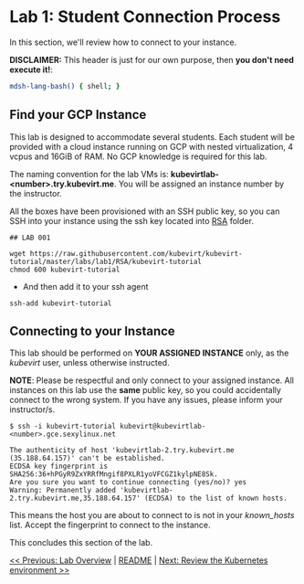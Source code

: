 # Lab 1: Student Connection Process

In this section, we'll review how to connect to your instance.

**DISCLAIMER:** This header is just for our own purpose, then **you don't need execute it!**:

```bash @mdsh
mdsh-lang-bash() { shell; }
```

## Find your GCP Instance

This lab is designed to accommodate several students. Each student will be provided with a cloud instance running on GCP with nested virtualization, 4 vcpus and 16GiB of RAM. No GCP knowledge is required for this lab.

The naming convention for the lab VMs is: **kubevirtlab-\<number\>.try.kubevirt.me**. You will be assigned an instance number by the instructor.

All the boxes have been provisioned with an SSH public key, so you can SSH into your instance using the ssh key located into [RSA](./RSA) folder.

```shell
## LAB 001

wget https://raw.githubusercontent.com/kubevirt/kubevirt-tutorial/master/labs/lab1/RSA/kubevirt-tutorial
chmod 600 kubevirt-tutorial
```

- And then add it to your ssh agent
```
ssh-add kubevirt-tutorial
```

## Connecting to your Instance

This lab should be performed on **YOUR ASSIGNED INSTANCE** only, as the *kubevirt* user, unless otherwise instructed.

**NOTE**: Please be respectful and only connect to your assigned instance. All instances on this lab use the **same** public key, so you could accidentally connect to the wrong system. If you have any issues, please inform your instructor/s.

```
$ ssh -i kubevirt-tutorial kubevirt@kubevirtlab-<number>.gce.sexylinux.net

The authenticity of host 'kubevirtlab-2.try.kubevirt.me (35.188.64.157)' can't be established.
ECDSA key fingerprint is SHA256:36+hPGyR9ZxYRRfMngif8PXLR1yoVFCGZ1kylpNE8Sk.
Are you sure you want to continue connecting (yes/no)? yes
Warning: Permanently added 'kubevirtlab-2.try.kubevirt.me,35.188.64.157' (ECDSA) to the list of known hosts.
```

This means the host you are about to connect to is not in your *known_hosts* list. Accept the fingerprint to connect to the instance.

This concludes this section of the lab.

[<< Previous: Lab Overview](../lab0/lab0.md) | [README](../../README.md) | [Next: Review the Kubernetes environment >>](../lab2/lab2.md)
